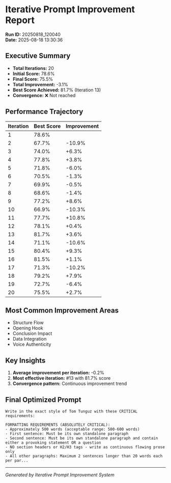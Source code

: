 # Iterative Prompt Improvement Report

**Run ID:** 20250818_120040  
**Date:** 2025-08-18 13:30:36

## Executive Summary

- **Total Iterations:** 20
- **Initial Score:** 78.6%
- **Final Score:** 75.5%
- **Total Improvement:** -3.1%
- **Best Score Achieved:** 81.7% (Iteration 13)
- **Convergence:** ❌ Not reached

## Performance Trajectory

| Iteration | Best Score | Improvement |
|-----------|------------|-------------|
|  1 | 78.6% |  |
|  2 | 67.7% | -10.9% |
|  3 | 74.0% | +6.3% |
|  4 | 77.8% | +3.8% |
|  5 | 71.8% | -6.0% |
|  6 | 70.5% | -1.3% |
|  7 | 69.9% | -0.5% |
|  8 | 68.6% | -1.4% |
|  9 | 77.2% | +8.6% |
| 10 | 66.9% | -10.3% |
| 11 | 77.7% | +10.8% |
| 12 | 78.1% | +0.4% |
| 13 | 81.7% | +3.6% |
| 14 | 71.1% | -10.6% |
| 15 | 80.4% | +9.3% |
| 16 | 81.5% | +1.1% |
| 17 | 71.3% | -10.2% |
| 18 | 79.2% | +7.9% |
| 19 | 72.7% | -6.4% |
| 20 | 75.5% | +2.7% |

## Most Common Improvement Areas

- Structure Flow
- Opening Hook
- Conclusion Impact
- Data Integration
- Voice Authenticity

## Key Insights

1. **Average improvement per iteration:** -0.2%
2. **Most effective iteration:** #13 with 81.7% score
3. **Convergence pattern:** Continuous improvement trend

## Final Optimized Prompt

```
Write in the exact style of Tom Tunguz with these CRITICAL requirements:

FORMATTING REQUIREMENTS (ABSOLUTELY CRITICAL):
- Approximately 500 words (acceptable range: 500-600 words)
- First sentence: Must be its own standalone paragraph
- Second sentence: Must be its own standalone paragraph and contain either a provoking statement OR a question
- NO section headers or H2/H3 tags - write as continuous flowing prose only
- All other paragraphs: Maximum 2 sentences longer than 20 words each per par...
```

---
*Generated by Iterative Prompt Improvement System*

